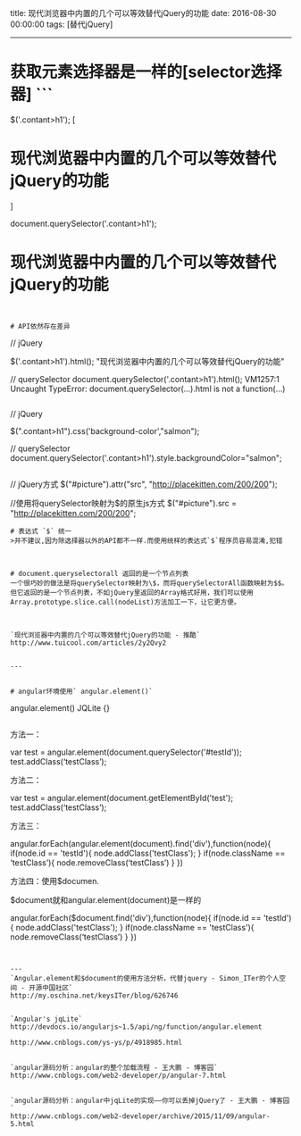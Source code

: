 title: 现代浏览器中内置的几个可以等效替代jQuery的功能
date: 2016-08-30 00:00:00
tags: [替代jQuery]


---
# 获取元素选择器是一样的[selector选择器] ```
$('.contant>h1');
[<h1>现代浏览器中内置的几个可以等效替代jQuery的功能</h1>]


document.querySelector('.contant>h1');
<h1>现代浏览器中内置的几个可以等效替代jQuery的功能</h1>

```


# API依然存在差异
```
// jQuery

$('.contant>h1').html();
"现代浏览器中内置的几个可以等效替代jQuery的功能"


// querySelector
document.querySelector('.contant>h1').html();
VM1257:1 Uncaught TypeError: document.querySelector(...).html is not a function(…)
```
```
// jQuery

$(".contant>h1").css('background-color',"salmon");



// querySelector
document.querySelector('.contant>h1').style.backgroundColor="salmon";

```
```
// jQuery方式
$("#picture").attr("src", "http://placekitten.com/200/200");
 
//使用将querySelector映射为$的原生js方式
$("#picture").src = "http://placekitten.com/200/200";
```
# 表达式 `$` 统一  
>并不建议,因为除选择器以外的API都不一样.而使用统样的表达式`$`程序员容易混淆,犯错
```
<script>
  // 创建全局的 '$' 变量
  window.$ = function(selector) {
    return document.querySelector(selector);
  };
 
  (function() {
    // 通过id查找item1，将它的背景颜色修改为浅红
    var item = $("#salmon").style.backgroundColor="salmon";
    console.log(item);
  }()); 
</script>
```


# document.queryselectorall 返回的是一个节点列表
一个很巧妙的做法是将querySelector映射为\$，而将querySelectorAll函数映射为$$。但它返回的是一个节点列表，不如jQuery里返回的Array格式好用，我们可以使用Array.prototype.slice.call(nodeList)方法加工一下，让它更方便。



`现代浏览器中内置的几个可以等效替代jQuery的功能 - 推酷`
http://www.tuicool.com/articles/2y2Qvy2


---


# angular环境使用` angular.element()`
```
angular.element()
JQLite {}
```
```
方法一：

var test = angular.element(document.querySelector('#testId'));
test.addClass(‘testClass’);


方法二：

var test = angular.element(document.getElementById('test');
test.addClass(‘testClass’);


方法三：

angular.forEach(angular.element(document).find('div'),function(node){
            if(node.id == 'testId'){
                     node.addClass('testClass');
            }
if(node.className == ‘testClass’){
node.removeClass(‘testClass’)
}
})


方法四：使用$documen.

$document就和angular.element(document)是一样的

angular.forEach($document.find('div'),function(node){
            if(node.id == 'testId'){
                     node.addClass('testClass');
            }
if(node.className == 'testClass'){
node.removeClass(‘testClass’)
}
           })
```


---
`Angular.element和$document的使用方法分析，代替jquery - Simon_ITer的个人空间 - 开源中国社区`
http://my.oschina.net/keysITer/blog/626746


`Angular's jqLite`
http://devdocs.io/angularjs~1.5/api/ng/function/angular.element

http://www.cnblogs.com/ys-ys/p/4918985.html


`angular源码分析：angular的整个加载流程 - 王大鹏 - 博客园`
http://www.cnblogs.com/web2-developer/p/angular-7.html


`angular源码分析：angular中jqLite的实现——你可以丢掉jQuery了 - 王大鹏 - 博客园`
http://www.cnblogs.com/web2-developer/archive/2015/11/09/angular-5.html
